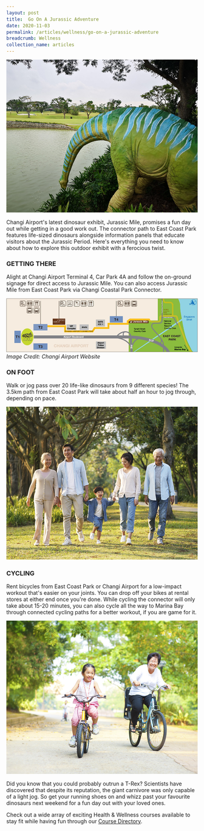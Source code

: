 ```yaml
---
layout: post
title:  Go On A Jurassic Adventure
date: 2020-11-03
permalink: /articles/wellness/go-on-a-jurassic-adventure
breadcrumb: Wellness
collection_name: articles
---
```

![Go On A Jurassic Adventure](/images/content-articles/wellness/go-on-a-jurassic-adventure-img1.jpg)

Changi Airport's latest dinosaur exhibit, Jurassic Mile, promises a fun day out while getting in a good work out. The connector path to East Coast Park features life-sized dinosaurs alongside information panels that educate visitors about the Jurassic Period. Here's everything you need to know about how to explore this outdoor exhibit with a ferocious twist. 

### GETTING THERE
Alight at Changi Airport Terminal 4, Car Park 4A and follow the on-ground signage for direct access to Jurassic Mile. You can also access Jurassic Mile from East Coast Park via Changi Coastal Park Connector.

![Go On A Jurassic Adventure](/images/content-articles/wellness/go-on-a-jurassic-adventure-img2.jpg)
*Image Credit: Changi Airport Website*

### ON FOOT
Walk or jog pass over 20 life-like dinosaurs from 9 different species! The 3.5km path from East Coast Park will take about half an hour to jog through, depending on pace.

![Go On A Jurassic Adventure](/images/content-articles/wellness/go-on-a-jurassic-adventure-img3.jpg)

### CYCLING
Rent bicycles from East Coast Park or Changi Airport for a low-impact workout that's easier on your joints. You can drop off your bikes at rental stores at either end once you're done. While cycling the connector will only take about 15-20 minutes, you can also cycle all the way to Marina Bay through connected cycling paths for a better workout, if you are game for it.

![Go On A Jurassic Adventure](/images/content-articles/wellness/go-on-a-jurassic-adventure-img4.jpg)

Did you know that you could probably outrun a T-Rex? Scientists have discovered that despite its reputation, the giant carnivore was only capable of a light jog. So get your running shoes on and whizz past your favourite dinosaurs next weekend for a fun day out with your loved ones.

Check out a wide array of exciting Health & Wellness courses available to stay fit while having fun through our [Course Directory](../../course-directory/health-and-wellness/).